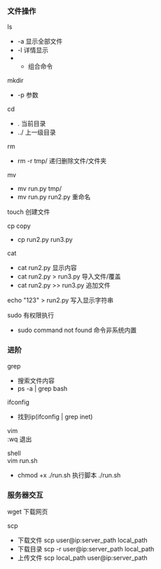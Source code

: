 ### 文件操作 ###
ls 
 + -a 显示全部文件 
 + -l 详情显示
 + - 组合命令
 
 mkdir
 + -p 参数
 
 cd
 + . 当前目录
 + ../ 上一级目录
 
 rm
 + rm -r tmp/ 递归删除文件/文件夹
 
 mv
 + mv run.py tmp/ 
 + mv run.py run2.py 重命名

 touch 创建文件
 
 cp copy
 + cp run2.py run3.py
 
 cat
 + cat run2.py 显示内容
 + cat run2.py > run3.py 导入文件/覆盖
 + cat run2.py >> run3.py 追加文件
 
 echo "123" > run2.py 写入显示字符串
 
 sudo 有权限执行
 + sudo command not found 命令非系统内置
 
 ### 进阶 ###
 
 grep
 + 搜索文件内容
 + ps -a | grep bash
 
 ifconfig
 + 找到ip(ifconfig | grep inet)
 
 vim <br/>
 :wq 退出
 
 shell<br/>
 vim run.sh<br/>
 + chmod +x ./run.sh 执行脚本  ./run.sh

### 服务器交互 ###
wget 下载网页

scp 
 + 下载文件 scp user@ip:server_path local_path
 + 下载目录 scp -r user@ip:server_path local_path
 + 上传文件 scp local_path user@ip:server_path
 
 
